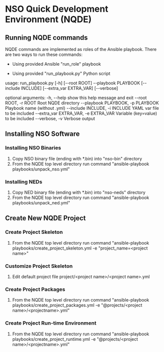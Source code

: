 # NSO Quick Development Environment (NQDE)

## Running NQDE commands

NQDE commands are implemented as roles of the Ansible playbook. There are two ways to run these commands:
- Using provided Ansible "run_role" playbook


- Using provided "run_playbook.py" Python script

usage: run_playbook.py [-h] [--root ROOT] --playbook PLAYBOOK
                       [--include INCLUDE] [--extra_var EXTRA_VAR] [--verbose]

optional arguments:
  -h, --help            show this help message and exit
  --root ROOT, -r ROOT  Root NQDE directory
  --playbook PLAYBOOK, -p PLAYBOOK
                        Playbook name (without .yml)
  --include INCLUDE, -i INCLUDE
                        YAML var file to be included
  --extra_var EXTRA_VAR, -e EXTRA_VAR
                        Variable (key=value) to be included
  --verbose, -v         Verbose output

## Installing NSO Software
  
### Installing NSO Binaries

1. Copy NSO binary file (ending with *.bin) into "nso-bin" directory
2. From the NQDE top level directory run command "ansible-playbook playbooks/unpack_nso.yml"
 
### Installing NEDs

1. Copy NED binary file (ending with *.bin) into "nso-neds" directory
2. From the NQDE top level directory run command "ansible-playbook playbooks/unpack_ned.yml"
 
## Create New NQDE Project

### Create Project Skeleton

1. From the NQDE top level directory run command "ansible-playbook playbooks/create_project_skeleton.yml -e "project_name=\<project name\>"

### Customize Project Skeleton

1. Edit default project file project/\<project name\>/\<project name\>.yml

### Create Project Packages

1. From the NQDE top level directory run command "ansible-playbook playbooks/create_project_packages.yml -e "@projects/\<project name\>/\<projectname\>.yml"

### Create Project Run-time Environment

1. From the NQDE top level directory run command "ansible-playbook playbooks/create_project_runtime.yml -e "@projects/\<project name\>/\<projectname\>.yml"


### 